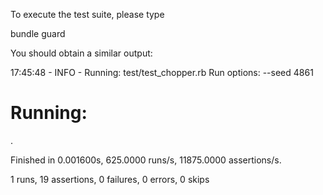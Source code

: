 To execute the test suite, please type

bundle
guard

You should obtain a similar output: 

17:45:48 - INFO - Running: test/test_chopper.rb
Run options: --seed 4861

# Running:

.

Finished in 0.001600s, 625.0000 runs/s, 11875.0000 assertions/s.

1 runs, 19 assertions, 0 failures, 0 errors, 0 skips

